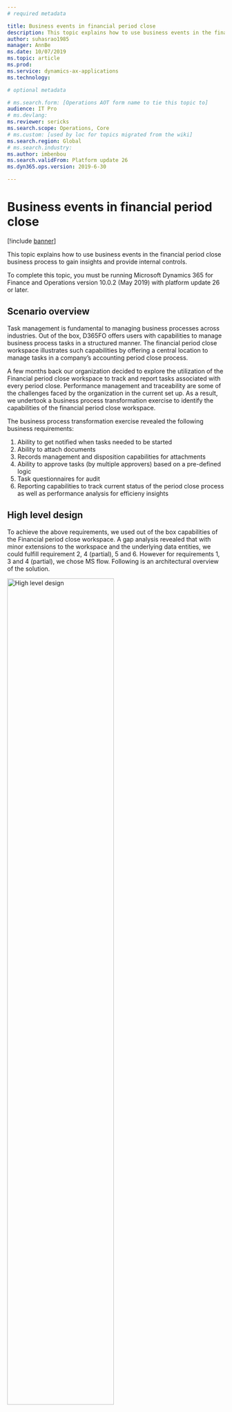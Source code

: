 ```yaml
---
# required metadata

title: Business events in financial period close
description: This topic explains how to use business events in the financial period close business process to gain insights and provide internal controls.
author: suhasrao1985
manager: AnnBe
ms.date: 10/07/2019
ms.topic: article
ms.prod: 
ms.service: dynamics-ax-applications
ms.technology: 

# optional metadata

# ms.search.form: [Operations AOT form name to tie this topic to]
audience: IT Pro
# ms.devlang: 
ms.reviewer: sericks
ms.search.scope: Operations, Core
# ms.custom: [used by loc for topics migrated from the wiki]
ms.search.region: Global 
# ms.search.industry: 
ms.author: imbenbou
ms.search.validFrom: Platform update 26
ms.dyn365.ops.version: 2019-6-30 

---
```


# Business events in financial period close
[!include [banner](../../includes/banner.md)]

This topic explains how to use business events in the financial period close business process to gain insights and provide internal controls.

To complete this topic, you must be running Microsoft Dynamics 365 for Finance and Operations version 10.0.2 (May 2019) with platform update 26 or later.

## Scenario overview

Task management is fundamental to managing business processes across industries. Out of the box, D365FO offers users with capabilities to manage business process tasks in a structured manner. The financial period close workspace illustrates such capabilities by offering a central location to manage tasks in a company’s accounting period close process.

A few months back our organization decided to explore the utilization of the Financial period close workspace to track and report tasks associated with every period close. Performance management and traceability are some of the challenges faced by the organization in the current set up. As a result, we undertook a business process transformation exercise to identify the capabilities of the financial period close workspace.

The business process transformation exercise revealed the following business requirements:

1.  Ability to get notified when tasks needed to be started
2.  Ability to attach documents
3.  Records management and disposition capabilities for attachments
4.  Ability to approve tasks (by multiple approvers) based on a pre-defined logic
5.  Task questionnaires for audit
6.  Reporting capabilities to track current status of the period close process as well as performance analysis for efficieny insights

## High level design
To achieve the above requirements, we used out of the box capabilities of the Financial period close workspace. A gap analysis revealed
that with minor extensions to the workspace and the underlying data entities, we could fulfill requirement 2, 4 (partial), 5 and 6. However for requirements 1, 3 and 4 (partial), we chose MS flow. Following is an architectural overview of the solution.

<img alt="High level design" src="../../media/Image1.PNG" width="70%">

## Managing attachments with Flow and Sharepoint Online
Accountants view their tasks in the workspace and start working on them. Attachments are added using a Sharepoint Online (SPO) Document type to the tasks. Using Sharepoint triggers in Microsoft Flow, the below Flow gets triggered. The Flow updates the Sharepoint metadata with metadata from the task in the workspace. Sharepoint columns were created for this in the document library. A separate attachment data entity was created that holds the attachment metadata for every attachment that has been added to the Financial close
workspace. Fields from the custom entity were mapped to the SPO columns in the below Flow. When documents are created in the pre-defined SPO library using the specific document type, Flow is triggered to obtain the metadata from the custom data entity and update the document’s metadata columns in Sharepoint online.

<img alt="Managing attachments" src="../../media/Image2.png" width="70%">

## Enabling internal controls via Business Events and Flow
As accountants complete their tasks and are ready to get them reviewed, the review status field (custom) changes to “Ready for review”. The Flow shown below is triggered using the *When the change-based alert is triggered* business event. The business event payload contains the task name and the area name. Using this combination, along with the Review status field, the Flow routes the task through email based workflow orchestrated by Flow. The Flow waits for approval, appends the task log with new comments and updates the Financial period close workspace task in F&O based on the outcome of the approval process along with related metadata. Custom data entities were built in D365FO to query and update the Financial Period Close Workspace using MS Flow. The Flow is shown in detail below.

<img alt="Business events and Flow" src="../../media/Image3.png" width="70%">

<img alt="Business events and Flow" src="../../media/Image4.PNG" width="70%">

<img alt="Business events and Flow" src="../../media/Image5.png" width="70%">

<img alt="Business events and Flow" src="../../media/Image6.png" width="70%">

<img alt="Business events and Flow" src="../../media/Image7.png" width="70%">

<img alt="Business events and Flow" src="../../media/Image8.png" width="70%">

<img alt="Business events and Flow" src="../../media/Image9.png" width="70%">

<img alt="Business events and Flow" src="../../media/Image10.png" width="70%">

<img alt="Business events and Flow" src="../../media/Image11.png" width="70%">

<img alt="Business events and Flow" src="../../media/Image12.png" width="70%">

<img alt="Business events and Flow" src="../../media/Image13.png" width="70%">


## Conclusion
For our business requirements, this solution entails minimal development needs and relies pre-dominantly on the financial period close workspace, business events, Sharepoint Online and MS Flow to drive functionality. Development is restricted to addition of fields to F&O forms, creation of custom data entities and change of form labels. Flow also provided greater flexibility in the approval process. Utilizing the multiple Microsoft applications within the Office 365 suite, the solution enables the utilization of applications that our
internal end-users are already familiar with and therefore minimizes change management.

In conclusion, business events offers unique opportunities to extend Finance and Operations functionality while avoiding extensive in-app customizations. Some things to consider prior to embarking on your journey with business events journey are the following:

1.  Determine your administration and maintenance process with business events
2.  Establish the security needs of your solution. Business events honor role based security in F&O. This can be beneficial in certain use cases.
3.  Business events and their interaction with MS Flow is still evolving. Be on the lookout for new capabilities.

Business events and Flow offer great opportunities to implement low code, no code extensions to F&O. Identifying opportunities where this framework can help while understanding some of the limitations is key.
